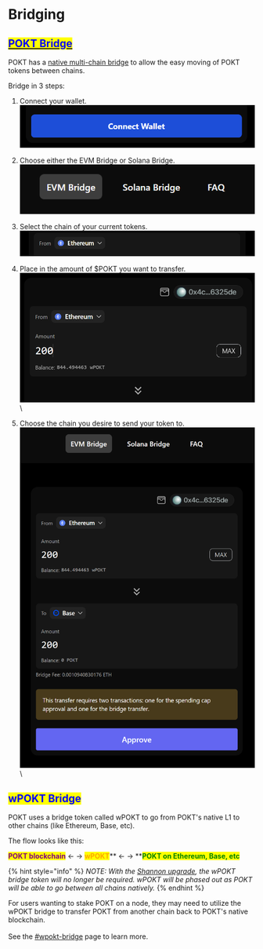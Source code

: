 # Bridging

## [<mark style="color:blue;">POKT Bridge</mark>](https://bridge.pokt.network/)

POKT has a [native multi-chain bridge](https://bridge.pokt.network/) to allow the easy moving of POKT tokens between chains.

Bridge in 3 steps:

1. Connect your wallet.\
   ![](<../../../.gitbook/assets/image (6).png>)
2. Choose either the EVM Bridge or Solana Bridge.\
   ![](<../../../.gitbook/assets/image (3).png>)
3. Select the chain of your current tokens.\
   ![](<../../../.gitbook/assets/image (9).png>)
4. Place in the amount of $POKT you want to transfer.\
   ![](<../../../.gitbook/assets/image (10).png>)\

5. Choose the chain you desire to send your token to.\
   ![](<../../../.gitbook/assets/image (5).png>)\


## <mark style="color:blue;">wPOKT Bridge</mark>

POKT uses a bridge token called wPOKT to go from POKT's native L1 to other chains (like Ethereum, Base, etc).

The flow looks like this:

<mark style="color:purple;">**POKT blockchain**</mark>  <- ->  <mark style="color:orange;">**wPOKT**</mark>**  <- ->  **<mark style="color:green;">**POKT on Ethereum, Base, etc**</mark>

{% hint style="info" %}
_NOTE: With the_ [_Shannon upgrade_](../../../pokt-protocol/the-shannon-upgrade/)_, the wPOKT bridge token will no longer be required. wPOKT will be phased out as POKT will be able to go between all chains natively._
{% endhint %}

For users wanting to stake POKT on a node, they may need to utilize the wPOKT bridge to transfer POKT from another chain back to POKT's native blockchain.\
\
See the [#wpokt-bridge](./#wpokt-bridge "mention") page to learn more.
